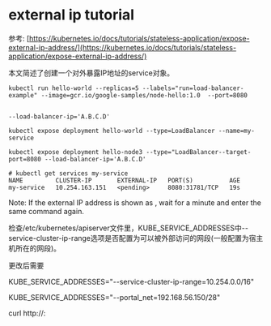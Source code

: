 # external ip tutorial
参考: [https://kubernetes.io/docs/tutorials/stateless-application/expose-external-ip-address/](https://kubernetes.io/docs/tutorials/stateless-application/expose-external-ip-address/)

本文简述了创建一个对外暴露IP地址的service对象。  


```
kubectl run hello-world --replicas=5 --labels="run=load-balancer-example" --image=gcr.io/google-samples/node-hello:1.0  --port=8080


--load-balancer-ip='A.B.C.D'

kubectl expose deployment hello-world --type=LoadBalancer --name=my-service  

kubectl expose deployment hello-node3 --type="LoadBalancer--target-port=8080 --load-balancer-ip='A.B.C.D'

```



```
# kubectl get services my-service
NAME         CLUSTER-IP       EXTERNAL-IP   PORT(S)          AGE
my-service   10.254.163.151   <pending>     8080:31781/TCP   19s
```

Note: If the external IP address is shown as <pending>, wait for a minute and enter the same command again.


检查/etc/kubernetes/apiserver文件里，KUBE_SERVICE_ADDRESSES中--service-cluster-ip-range选项是否配置为可以被外部访问的网段(一般配置为宿主机所在的网段)。

更改后需要

KUBE_SERVICE_ADDRESSES="--service-cluster-ip-range=10.254.0.0/16"


KUBE_SERVICE_ADDRESSES="--portal_net=192.168.56.150/28"



curl http://<external-ip>:<port>


